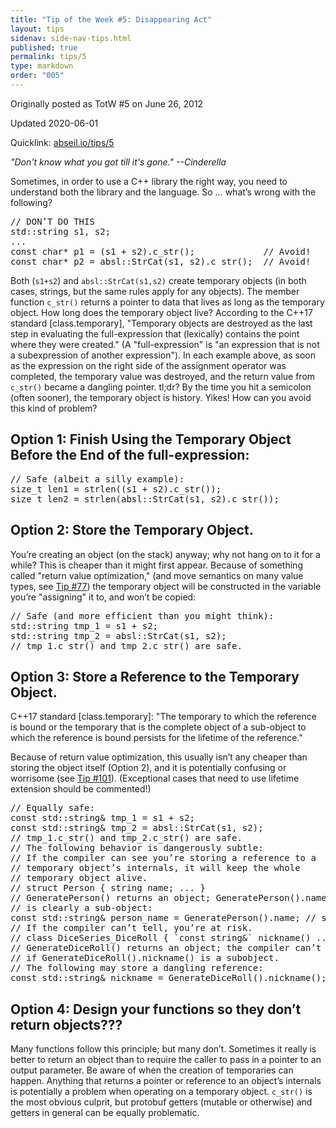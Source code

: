 ```yaml
---
title: "Tip of the Week #5: Disappearing Act"
layout: tips
sidenav: side-nav-tips.html
published: true
permalink: tips/5
type: markdown
order: "005"
---
```


Originally posted as TotW #5 on June 26, 2012



Updated 2020-06-01

Quicklink: [abseil.io/tips/5](https://abseil.io/tips/5)


*"Don't know what you got till it's gone." --Cinderella*

Sometimes, in order to use a C++ library the right way, you need to understand
both the library and the language. So … what’s wrong with the following?

<pre class="prettyprint lang-cpp bad-code">
// DON’T DO THIS
std::string s1, s2;
...
const char* p1 = (s1 + s2).c_str();             // Avoid!
const char* p2 = absl::StrCat(s1, s2).c_str();  // Avoid!
</pre>

Both (`s1+s2`) and `absl::StrCat(s1,s2)` create temporary objects (in both
cases, strings, but the same rules apply for any objects). The member function
`c_str()` returns a pointer to data that lives as long as the temporary object.
How long does the temporary object live? According to the C++17 standard
[class.temporary], "Temporary objects are destroyed as the last step in
evaluating the full-expression that (lexically) contains the point where they
were created." (A "full-expression" is "an expression that is not a
subexpression of another expression"). In each example above, as soon as the
expression on the right side of the assignment operator was completed, the
temporary value was destroyed, and the return value from `c_str()` became a
dangling pointer. tl;dr? By the time you hit a semicolon (often sooner), the
temporary object is history. Yikes! How can you avoid this kind of problem?

## Option 1: Finish Using the Temporary Object Before the End of the full-expression:

<pre class="prettyprint lang-cpp code">
// Safe (albeit a silly example):
size_t len1 = strlen((s1 + s2).c_str());
size_t len2 = strlen(absl::StrCat(s1, s2).c_str());
</pre>

## Option 2: Store the Temporary Object.

You’re creating an object (on the stack) anyway; why not hang on to it for a
while? This is cheaper than it might first appear. Because of something called
"return value optimization," (and move semantics on many value types, see
[Tip #77](/tips/77)) the temporary object will be constructed in the variable
you’re "assigning" it to, and won’t be copied:

<pre class="prettyprint lang-cpp code">
// Safe (and more efficient than you might think):
std::string tmp_1 = s1 + s2;
std::string tmp_2 = absl::StrCat(s1, s2);
// tmp_1.c_str() and tmp_2.c_str() are safe.
</pre>

## Option 3: Store a Reference to the Temporary Object.

C++17 standard [class.temporary]: "The temporary to which the reference is bound
or the temporary that is the complete object of a sub-object to which the
reference is bound persists for the lifetime of the reference."

Because of return value optimization, this usually isn’t any cheaper than
storing the object itself (Option 2), and it is potentially confusing or
worrisome (see [Tip #101](/tips/101)). (Exceptional cases that need to use
lifetime extension should be commented!)

<pre class="prettyprint lang-cpp code">
// Equally safe:
const std::string& tmp_1 = s1 + s2;
const std::string& tmp_2 = absl::StrCat(s1, s2);
// tmp_1.c_str() and tmp_2.c_str() are safe.
// The following behavior is dangerously subtle:
// If the compiler can see you’re storing a reference to a
// temporary object’s internals, it will keep the whole
// temporary object alive.
// struct Person { string name; ... }
// GeneratePerson() returns an object; GeneratePerson().name
// is clearly a sub-object:
const std::string& person_name = GeneratePerson().name; // safe
// If the compiler can’t tell, you’re at risk.
// class DiceSeries_DiceRoll { `const string&` nickname() ... }
// GenerateDiceRoll() returns an object; the compiler can’t tell
// if GenerateDiceRoll().nickname() is a subobject.
// The following may store a dangling reference:
const std::string& nickname = GenerateDiceRoll().nickname(); // BAD!
</pre>

## Option 4: Design your functions so they don’t return objects???

Many functions follow this principle; but many don’t. Sometimes it really is
better to return an object than to require the caller to pass in a pointer to an
output parameter. Be aware of when the creation of temporaries can happen.
Anything that returns a pointer or reference to an object’s internals is
potentially a problem when operating on a temporary object. `c_str()` is the
most obvious culprit, but protobuf getters (mutable or otherwise) and getters in
general can be equally problematic.
